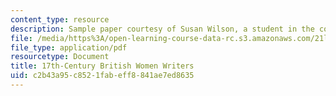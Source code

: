 ```yaml
---
content_type: resource
description: Sample paper courtesy of Susan Wilson, a student in the course.
file: /media/https%3A/open-learning-course-data-rc.s3.amazonaws.com/21l-703-studies-in-drama-theater-and-science-in-a-time-of-war-spring-2005/c2b43a95c8521fabeff8841ae7ed8635_susanwilson.pdf
file_type: application/pdf
resourcetype: Document
title: 17th-Century British Women Writers
uid: c2b43a95-c852-1fab-eff8-841ae7ed8635
---
```

